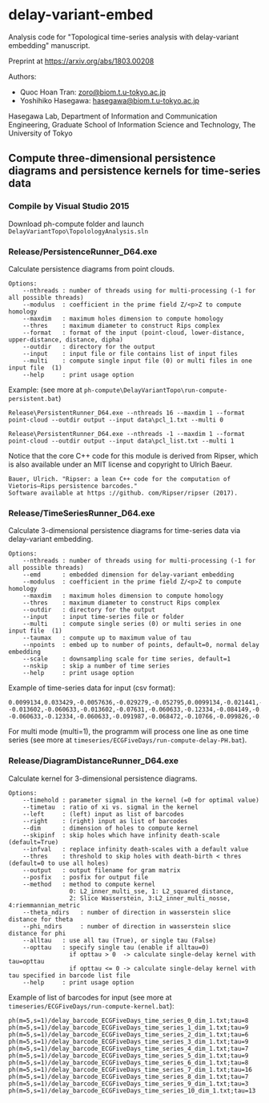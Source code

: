# delay-variant-embed
Analysis code for "Topological time-series analysis with delay-variant embedding" manuscript.

Preprint at https://arxiv.org/abs/1803.00208

Authors:

* Quoc Hoan Tran: zoro@biom.t.u-tokyo.ac.jp
* Yoshihiko Hasegawa: hasegawa@biom.t.u-tokyo.ac.jp

Hasegawa Lab, Department of Information and Communication Engineering,
Graduate School of Information Science and Technology,
The University of Tokyo

## Compute three-dimensional persistence diagrams and persistence kernels for time-series data

### Compile by Visual Studio 2015
Download ph-compute folder and launch ```DelayVariantTopo\TopolologyAnalysis.sln```

### Release/PersistenceRunner_D64.exe
Calculate persistence diagrams from point clouds.

    Options:
        --nthreads : number of threads using for multi-processing (-1 for all possible threads)
        --modulus  : coefficient in the prime field Z/<p>Z to compute homology
        --maxdim   : maximum holes dimension to compute homology
        --thres    : maximum diameter to construct Rips complex
        --format   : format of the input (point-cloud, lower-distance, upper-distance, distance, dipha)
        --outdir   : directory for the output
        --input    : input file or file contains list of input files
        --multi    : compute single input file (0) or multi files in one input file  (1) 
        --help     : print usage option

Example: (see more at ```ph-compute\DelayVariantTopo\run-compute-persistent.bat```)

    Release\PersistentRunner_D64.exe --nthreads 16 --maxdim 1 --format point-cloud --outdir output --input data\pcl_1.txt --multi 0

    Release\PersistentRunner_D64.exe --nthreads -1 --maxdim 1 --format point-cloud --outdir output --input data\pcl_list.txt --multi 1

Notice that the core C++ code for this module is derived from Ripser, which is also available under an MIT license and copyright to Ulrich Baeur.

    Bauer, Ulrich. "Ripser: a lean C++ code for the computation of Vietoris–Rips persistence barcodes." 
    Software available at https ://github. com/Ripser/ripser (2017).

### Release/TimeSeriesRunner_D64.exe
Calculate 3-dimensional persistence diagrams for time-series data via delay-variant embedding.

    Options:
        --nthreads : number of threads using for multi-processing (-1 for all possible threads)
        --emd      : embedded dimension for delay-variant embedding
        --modulus  : coefficient in the prime field Z/<p>Z to compute homology
        --maxdim   : maximum holes dimension to compute homology
        --thres    : maximum diameter to construct Rips complex
        --outdir   : directory for the output
        --input    : input time-series file or folder
        --multi    : compute single series (0) or multi series in one input file  (1) 
        --taumax   : compute up to maximum value of tau
        --npoints  : embed up to number of points, default=0, normal delay embedding
        --scale    : downsampling scale for time series, default=1
        --nskip    : skip a number of time series
        --help     : print usage option

Example of time-series data for input (csv format):

    0.0099134,0.033429,-0.0057636,-0.029279,-0.052795,0.0099134,-0.021441,-0.029279,-0.060633,-0.091987
    -0.013602,-0.060633,-0.013602,-0.07631,-0.060633,-0.12334,-0.084149,-0.068472,-0.037118,-0.07631
    -0.060633,-0.12334,-0.060633,-0.091987,-0.068472,-0.10766,-0.099826,-0.14686,-0.029279,0.0099134
    
For multi mode (multi=1), the programm will process one line as one time series (see more at ```timeseries/ECGFiveDays/run-compute-delay-PH.bat```).

### Release/DiagramDistanceRunner_D64.exe
Calculate kernel for 3-dimensional persistence diagrams.

    Options:
        --timehold : parameter sigmal in the kernel (=0 for optimal value)
        --timetau  : ratio of xi vs. sigmal in the kernel
        --left     : (left) input as list of barcodes
        --right    : (right) input as list of barcodes
        --dim      : dimension of holes to compute kernel
        --skipinf  : skip holes which have infinity death-scale (default=True)
        --infval   : replace infinity death-scales with a default value
        --thres    : threshold to skip holes with death-birth < thres (default=0 to use all holes)
        --output   : output filename for gram matrix
        --posfix   : posfix for output file
        --method   : method to compute kernel
                     0: L2_inner_multi_sse, 1: L2_squared_distance, 
                     2: Slice Wasserstein, 3:L2_inner_multi_nosse, 4:riemmannian_metric
        --theta_ndirs   : number of direction in wasserstein slice distance for theta
        --phi_ndirs     : number of direction in wasserstein slice distance for phi
        --alltau   : use all tau (True), or single tau (False)
        --opttau   : specify single tau (enable if alltau=0)
                     if opttau > 0  -> calculate single-delay kernel with tau=opttau
                     if opttau <= 0 -> calculate single-delay kernel with tau specified in barcode list file
        --help     : print usage option

Example of list of barcodes for input (see more at ```timeseries/ECGFiveDays/run-compute-kernel.bat```):

    ph(m=5,s=1)/delay_barcode_ECGFiveDays_time_series_0_dim_1.txt;tau=8
    ph(m=5,s=1)/delay_barcode_ECGFiveDays_time_series_1_dim_1.txt;tau=9
    ph(m=5,s=1)/delay_barcode_ECGFiveDays_time_series_2_dim_1.txt;tau=6
    ph(m=5,s=1)/delay_barcode_ECGFiveDays_time_series_3_dim_1.txt;tau=9
    ph(m=5,s=1)/delay_barcode_ECGFiveDays_time_series_4_dim_1.txt;tau=7
    ph(m=5,s=1)/delay_barcode_ECGFiveDays_time_series_5_dim_1.txt;tau=9
    ph(m=5,s=1)/delay_barcode_ECGFiveDays_time_series_6_dim_1.txt;tau=8
    ph(m=5,s=1)/delay_barcode_ECGFiveDays_time_series_7_dim_1.txt;tau=16
    ph(m=5,s=1)/delay_barcode_ECGFiveDays_time_series_8_dim_1.txt;tau=7
    ph(m=5,s=1)/delay_barcode_ECGFiveDays_time_series_9_dim_1.txt;tau=3
    ph(m=5,s=1)/delay_barcode_ECGFiveDays_time_series_10_dim_1.txt;tau=13
